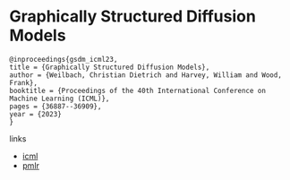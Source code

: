 # Graphically Structured Diffusion Models

```
@inproceedings{gsdm_icml23,
title = {Graphically Structured Diffusion Models},
author = {Weilbach, Christian Dietrich and Harvey, William and Wood, Frank},
booktitle = {Proceedings of the 40th International Conference on Machine Learning (ICML)},
pages = {36887--36909},
year = {2023}
}
```

links
- [icml](https://icml.cc/Conferences/2023/Schedule?showEvent=23659)
- [pmlr](https://proceedings.mlr.press/v202/weilbach23a.html)
